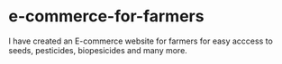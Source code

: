 # e-commerce-for-farmers

I have created an E-commerce website for farmers for easy acccess to seeds, pesticides, biopesicides and many more.
